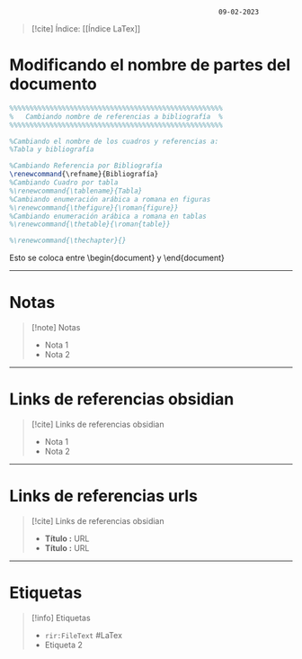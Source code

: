 														09-02-2023

>[!cite] Índice: [[Índice LaTex]]

# Modificando el nombre de partes del documento

```Latex
%%%%%%%%%%%%%%%%%%%%%%%%%%%%%%%%%%%%%%%%%%%%%%%%%%%%%
%	Cambiando nombre de referencias a bibliografía	%
%%%%%%%%%%%%%%%%%%%%%%%%%%%%%%%%%%%%%%%%%%%%%%%%%%%%%

%Cambiando el nombre de los cuadros y referencias a:
%Tabla y bibliografía

%Cambiando Referencia por Bibliografía
\renewcommand{\refname}{Bibliografía}
%Cambiando Cuadro por tabla
%\renewcommand{\tablename}{Tabla}
%Cambiando enumeración arábica a romana en figuras
%\renewcommand{\thefigure}{\roman{figure}}
%Cambiando enumeración arábica a romana en tablas
%\renewcommand{\thetable}{\roman{table}}

%\renewcommand{\thechapter}{}
```

Esto se coloca entre \begin{document} y \end{document}

--------------------------------------------------

# Notas
> [!note]  Notas
> - Nota 1
> - Nota 2

--------------------------------------------------

# Links de referencias obsidian

> [!cite]  Links de referencias obsidian
> - Nota 1
> - Nota 2

--------------------------------------------------

# Links de referencias urls

> [!cite]  Links de referencias obsidian
> - __Título :__ URL
> - __Título :__ URL

--------------------------------------------------

# Etiquetas
> [!info] Etiquetas
> - `rir:FileText` #LaTex
> - Etiqueta 2